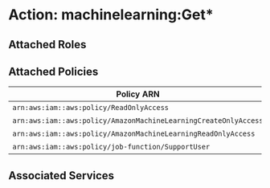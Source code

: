 # Action: machinelearning:Get*

## Attached Roles

## Attached Policies

| Policy ARN | Policy Name |
|------------|-------------|
| `arn:aws:iam::aws:policy/ReadOnlyAccess` | [ReadOnlyAccess](../policies.md#readonlyaccess) |
| `arn:aws:iam::aws:policy/AmazonMachineLearningCreateOnlyAccess` | [AmazonMachineLearningCreateOnlyAccess](../policies.md#amazonmachinelearningcreateonlyaccess) |
| `arn:aws:iam::aws:policy/AmazonMachineLearningReadOnlyAccess` | [AmazonMachineLearningReadOnlyAccess](../policies.md#amazonmachinelearningreadonlyaccess) |
| `arn:aws:iam::aws:policy/job-function/SupportUser` | [SupportUser](../policies.md#supportuser) |

## Associated Services

